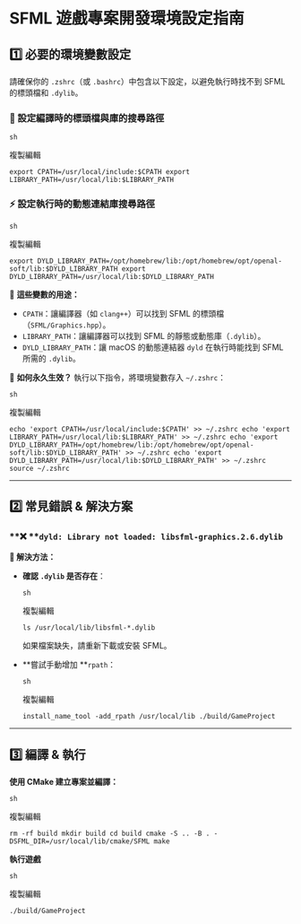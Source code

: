# **SFML 遊戲專案開發環境設定指南**

## **1️⃣ 必要的環境變數設定**

請確保你的 `.zshrc`（或 `.bashrc`）中包含以下設定，以避免執行時找不到 SFML 的標頭檔和 `.dylib`。

### **📂 設定編譯時的標頭檔與庫的搜尋路徑**

```
sh
```

複製編輯

`export CPATH=/usr/local/include:$CPATH export LIBRARY_PATH=/usr/local/lib:$LIBRARY_PATH`

### **⚡ 設定執行時的動態連結庫搜尋路徑**

```
sh
```

複製編輯

`export DYLD_LIBRARY_PATH=/opt/homebrew/lib:/opt/homebrew/opt/openal-soft/lib:$DYLD_LIBRARY_PATH export DYLD_LIBRARY_PATH=/usr/local/lib:$DYLD_LIBRARY_PATH`

📌 **這些變數的用途：**
- `CPATH`：讓編譯器（如 `clang++`）可以找到 SFML 的標頭檔（`SFML/Graphics.hpp`）。
- `LIBRARY_PATH`：讓編譯器可以找到 SFML 的靜態或動態庫（`.dylib`）。
- `DYLD_LIBRARY_PATH`：讓 macOS 的動態連結器 `dyld` 在執行時能找到 SFML 所需的 `.dylib`。

📌 **如何永久生效？**
執行以下指令，將環境變數存入 `~/.zshrc`：

```
sh
```

複製編輯

`echo 'export CPATH=/usr/local/include:$CPATH' >> ~/.zshrc echo 'export LIBRARY_PATH=/usr/local/lib:$LIBRARY_PATH' >> ~/.zshrc echo 'export DYLD_LIBRARY_PATH=/opt/homebrew/lib:/opt/homebrew/opt/openal-soft/lib:$DYLD_LIBRARY_PATH' >> ~/.zshrc echo 'export DYLD_LIBRARY_PATH=/usr/local/lib:$DYLD_LIBRARY_PATH' >> ~/.zshrc source ~/.zshrc`

---

## **2️⃣ 常見錯誤 & 解決方案**

### **❌ **`dyld: Library not loaded: libsfml-graphics.2.6.dylib`

**🔹 解決方法：**
- **確認 **`.dylib`** 是否存在**：

  ```
  sh
  ```

  複製編輯

  `ls /usr/local/lib/libsfml-*.dylib`

  如果檔案缺失，請重新下載或安裝 SFML。
- **嘗試手動增加 **`rpath`：

  ```
  sh
  ```

  複製編輯

  `install_name_tool -add_rpath /usr/local/lib ./build/GameProject`

---

## **3️⃣ 編譯 & 執行**

**使用 CMake 建立專案並編譯：**

```
sh
```

複製編輯

`rm -rf build mkdir build cd build cmake -S .. -B . -DSFML_DIR=/usr/local/lib/cmake/SFML make`

**執行遊戲**

```
sh
```

複製編輯

`./build/GameProject`